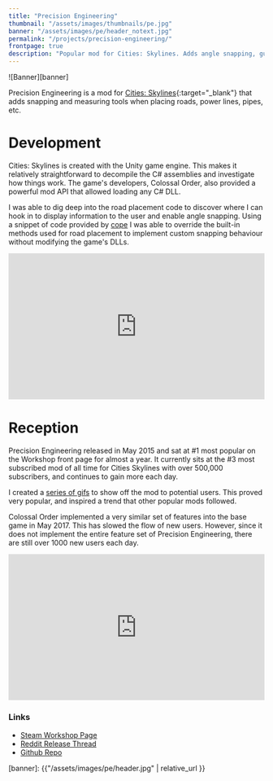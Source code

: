 ```yaml
---
title: "Precision Engineering"
thumbnail: "/assets/images/thumbnails/pe.jpg"
banner: "/assets/images/pe/header_notext.jpg"
permalink: "/projects/precision-engineering/"
frontpage: true
description: "Popular mod for Cities: Skylines. Adds angle snapping, guidelines when building roads."
---
```


![Banner][banner]

Precision Engineering is a mod for [Cities: Skylines][cities_skylines]{:target="_blank"} that adds snapping and measuring tools when placing roads, power lines, pipes, etc.

# Development

Cities: Skylines is created with the Unity game engine. This makes it relatively straightforward to decompile the C# assemblies and investigate how things work. The game's developers, Colossal Order, also provided a powerful mod API that allowed loading any C# DLL.

I was able to dig deep into the road placement code to discover where I can hook in to display information to the user and enable angle snapping. Using a snippet of code provided by [cope][cope] I was able to override the built-in methods used for road placement to implement custom snapping behaviour without modifying the game's DLLs.

<div style='position:relative;padding-bottom:57%; margin-bottom: 10px;'><iframe src='https://gfycat.com/ifr/DifferentIgnorantAplomadofalcon' frameborder='0' scrolling='no' width='100%' height='100%' style='position:absolute;top:0;left:0;' allowfullscreen></iframe></div>

# Reception

Precision Engineering released in May 2015 and sat at #1 most popular on the Workshop front page for almost a year. It currently sits at the #3 most subscribed mod of all time for Cities Skylines with over 500,000 subscribers, and continues to gain more each day.

I created a [series of gifs][gifs] to show off the mod to potential users. This proved very popular, and inspired a trend that other popular mods followed.

Colossal Order implemented a very similar set of features into the base game in May 2017. This has slowed the flow of new users. However, since it does not implement the entire feature set of Precision Engineering, there are still over 1000 new users each day.

<div style='position:relative;padding-bottom:57%; margin-bottom: 10px;'><iframe src='https://gfycat.com/ifr/FrighteningGlitteringAustralianfreshwatercrocodile' frameborder='0' scrolling='no' width='100%' height='100%' style='position:absolute;top:0;left:0;' allowfullscreen></iframe></div>

### Links
- [Steam Workshop Page][steamcommunity]
- [Reddit Release Thread][reddit_thread]
- [Github Repo][github_repo]

[banner]: {{"/assets/images/pe/header.jpg" | relative_url }}

[cities_skylines]: http://store.steampowered.com/app/255710/Cities_Skylines/
[steamcommunity]: http://steamcommunity.com/sharedfiles/filedetails/?id=445589127
[reddit_thread]: https://www.reddit.com/r/CitiesSkylines/comments/37i4ls/release_precision_engineering_updated_guide_lines/
[github_repo]: https://github.com/Simie/PrecisionEngineering
[cope]: https://github.com/sschoener/cities-skylines-detour
[gifs]: https://imgur.com/a/YGXHH